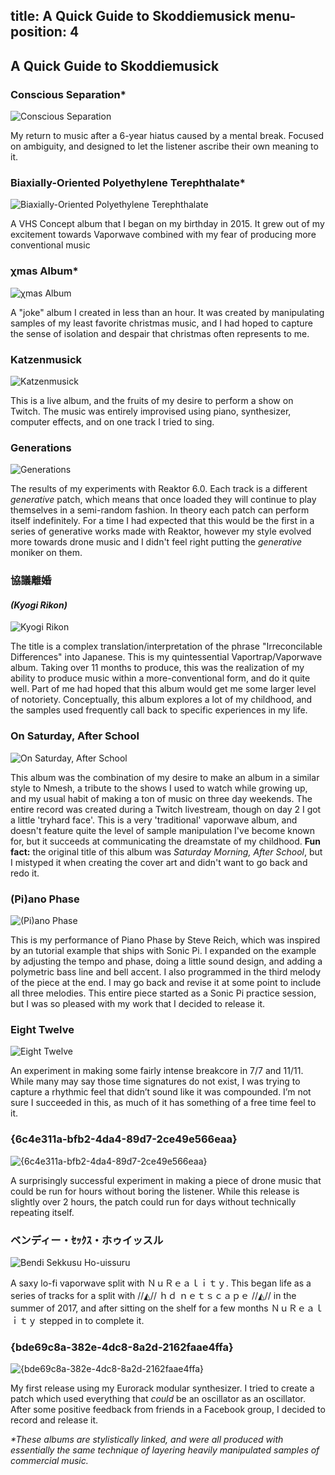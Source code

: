 title: A Quick Guide to Skoddiemusick
menu-position: 4
---
## A Quick Guide to Skoddiemusick ##

### Conscious Separation* ###
![Conscious Separation](/img/ConsciousSeparation.jpg "Conscious Separation")

My return to music after a 6-year hiatus caused by a mental break. Focused on ambiguity, and designed to let the listener ascribe their own meaning to it.

### Biaxially-Oriented Polyethylene Terephthalate* ###
![Biaxially-Oriented Polyethylene Terephthalate](/img/Biaxially-OrientedPolyethyleneTerephthalate.jpg "Biaxially-Oriented Polyethylene Terephthalate")

A VHS Concept album that I began on my birthday in 2015. It grew out of my excitement towards Vaporwave combined with my fear of producing more conventional music

### χmas Album* ###
![χmas Album](/img/XmasAlbum.jpg "χmas Album")

A "joke" album I created in less than an hour. It was created by manipulating samples of my least favorite christmas music, and I had hoped to capture the sense of isolation and despair that christmas often represents to me.

### Katzenmusick ###
![Katzenmusick](/img/Katzenmusick.jpg "Katzenmusick")

This is a live album, and the fruits of my desire to perform a show on Twitch. The music was entirely improvised using piano, synthesizer, computer effects, and on one track I tried to sing.

### Generations ###
![Generations](/img/Generations.jpg "Generations")

The results of my experiments with Reaktor 6.0. Each track is a different *generative* patch, which means that once loaded they will continue to play themselves in a semi-random fashion. In theory each patch can perform itself indefinitely. For a time I had expected that this would be the first in a series of generative works made with Reaktor, however my style evolved more towards drone music and I didn't feel right putting the *generative* moniker on them.

### 協議離婚 ###
#### *(Kyogi Rikon)* ####
![Kyogi Rikon](/img/KyogiRikon.jpg "協議離婚")

The title is a complex translation/interpretation of the phrase "Irreconcilable Differences" into Japanese. This is my quintessential Vaportrap/Vaporwave album. Taking over 11 months to produce, this was the realization of my ability to produce music within a more-conventional form, and do it quite well. Part of me had hoped that this album would get me some larger level of notoriety. Conceptually, this album explores a lot of my childhood, and the samples used frequently call back to specific experiences in my life.

### On Saturday, After School ###
![On Saturday, After School](/img/OnSaturdayAfterSchool.jpg "On Saturday, After School")

This album was the combination of my desire to make an album in a similar style to Nmesh, a tribute to the shows I used to watch while growing up, and my usual habit of making a ton of music on three day weekends. The entire record was created during a Twitch livestream, though on day 2 I got a little 'tryhard face'. This is a very 'traditional' vaporwave album, and doesn't feature quite the level of sample manipulation I've become known for, but it succeeds at communicating the dreamstate of my childhood. **Fun fact:** the original title of this album was *Saturday Morning, After School*, but I mistyped it when creating the cover art and didn't want to go back and redo it.

### (Pi)ano Phase ###
![(Pi)ano Phase](/img/-Pi-anoPhase.jpg "(Pi)ano Phase")

This is my performance of Piano Phase by Steve Reich, which was inspired by an tutorial example that ships with Sonic Pi. I expanded on the example by adjusting the tempo and phase, doing a little sound design, and adding a polymetric bass line and bell accent. I also programmed in the third melody of the piece at the end. I may go back and revise it at some point to include all three melodies. This entire piece started as a Sonic Pi practice session, but I was so pleased with my work that I decided to release it.

### Eight Twelve ###
![Eight Twelve](/img/EightTwelve.jpg "EightTwelve")

An experiment in making some fairly intense breakcore in 7/7 and 11/11. While many may say those time signatures do not exist, I was trying to capture a rhythmic feel that didn’t sound like it was compounded. I’m not sure I succeeded in this, as much of it has something of a free time feel to it.

### {6c4e311a​-​bfb2​-​4da4​-​89d7​-​2ce49e566eaa} ###
![{6c4e311a​-​bfb2​-​4da4​-​89d7​-​2ce49e566eaa}](/img/{6c4e311a​-​bfb2​-​4da4​-​89d7​-​2ce49e566eaa}.jpg "{6c4e311a​-​bfb2​-​4da4​-​89d7​-​2ce49e566eaa}")

A surprisingly successful experiment in making a piece of drone music that could be run for hours without boring the listener. While this release is slightly over 2 hours, the patch could run for days without technically repeating itself.

### ベンディー・ｾｯｸｽ・ホゥイッスル ###
![Bendi Sekkusu Ho-uissuru](/img/BendiSekkusuHo-uissuru.jpg "ベンディー・ｾｯｸｽ・ホゥイッスル")

A saxy lo-fi vaporwave split with ＮｕＲｅａｌｉｔｙ. This began life as a series of tracks for a split with //◭// ｈｄ ｎｅｔｓｃａｐｅ //◭// in the summer of 2017, and after sitting on the shelf for a few months ＮｕＲｅａｌｉｔｙ stepped in to complete it.

### {bde69c8a​-​382e​-​4dc8​-​8a2d​-​2162faae4ffa} ###
![{bde69c8a​-​382e​-​4dc8​-​8a2d​-​2162faae4ffa}](/img/{bde69c8a​-​382e​-​4dc8​-​8a2d​-​2162faae4ffa}.jpg "{bde69c8a​-​382e​-​4dc8​-​8a2d​-​2162faae4ffa}")

My first release using my Eurorack modular synthesizer. I tried to create a patch which used everything that *could* be an oscillator as an oscillator. After some positive feedback from friends in a Facebook group, I decided to record and release it.

*\*These albums are stylistically linked, and were all produced with essentially the same technique of layering heavily manipulated samples of commercial music.*
